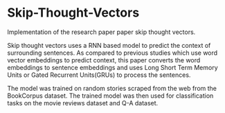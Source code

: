 # Skip-Thought-Vectors
Implementation of the research paper paper skip thought vectors.

Skip thought vectors uses a RNN based model to predict the context of surrounding sentences.
As compared to previous studies which use word vector embeddings to predict context, this paper converts the word embeddings to sentence embeddings and uses Long Short Term Memory Units or Gated Recurrent Units(GRUs) to process the sentences.

The model was trained on random stories scraped from the web from the BookCorpus dataset.
The trained model was then used for classification tasks on the movie reviews dataset and Q-A dataset.

